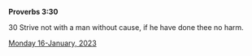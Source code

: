 **Proverbs 3:30**

30 Strive not with a man without cause, if he have done thee no harm.

[Monday 16-January, 2023](https://t.me/s/daily_scripture)

